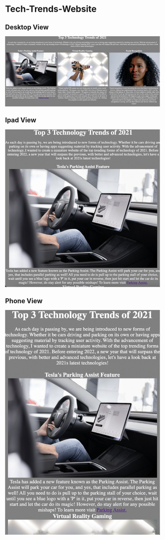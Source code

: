 # Tech-Trends-Website

Desktop View
--------------------
![](https://github.com/zkhan33/Tech-Trends-Website/blob/main/Readme/Desktop_View.png)

Ipad View
--------------------
![](https://github.com/zkhan33/Tech-Trends-Website/blob/main/Readme/Ipad_View.png)

Phone View
--------------------
![](https://github.com/zkhan33/Tech-Trends-Website/blob/main/Readme/Phone_View.png)
